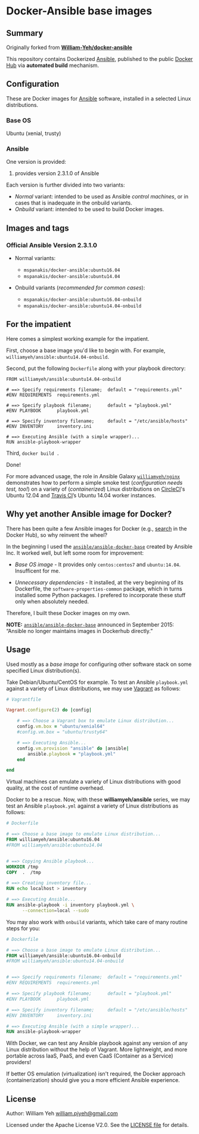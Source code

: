 Docker-Ansible base images
===================


## Summary

Originally forked from **[William-Yeh/docker-ansible](https://github.com/William-Yeh/docker-ansible)**

This repository contains Dockerized [Ansible](https://github.com/ansible/ansible), published to the public [Docker Hub](https://hub.docker.com/) via **automated build** mechanism.

## Configuration

These are Docker images for [Ansible](https://github.com/ansible/ansible) software, installed in a selected Linux distributions.

### Base OS

Ubuntu (xenial, trusty)

### Ansible

One version is provided:

  1. provides version 2.3.1.0 of Ansible

Each version is further divided into two variants:

- *Normal* variant: intended to be used as Ansible *control machines*, or in cases that is inadequate in the onbuild variants.
- *Onbuild* variant: intended to be used to build Docker images.


## Images and tags

### Official Ansible Version 2.3.1.0

- Normal variants:

  - `mspanakis/docker-ansible:ubuntu16.04`
  - `mspanakis/docker-ansible:ubuntu14.04`

- Onbuild variants (*recommended for common cases*):

  - `mspanakis/docker-ansible:ubuntu16.04-onbuild`
  - `mspanakis/docker-ansible:ubuntu14.04-onbuild`


## For the impatient

Here comes a simplest working example for the impatient.

First, choose a base image you'd like to begin with. For example, `williamyeh/ansible:ubuntu14.04-onbuild`.

Second, put the following `Dockerfile` along with your playbook directory:

```
FROM williamyeh/ansible:ubuntu14.04-onbuild

# ==> Specify requirements filename;  default = "requirements.yml"
#ENV REQUIREMENTS  requirements.yml

# ==> Specify playbook filename;      default = "playbook.yml"
#ENV PLAYBOOK      playbook.yml

# ==> Specify inventory filename;     default = "/etc/ansible/hosts"
#ENV INVENTORY     inventory.ini

# ==> Executing Ansible (with a simple wrapper)...
RUN ansible-playbook-wrapper
```

Third, `docker build .`

Done!

For more advanced usage, the role in Ansible Galaxy [`williamyeh/nginx`](https://galaxy.ansible.com/williamyeh/nginx/) demonstrates how to perform a simple smoke test (*configuration needs test, too!*) on a variety of (*containerized*) Linux distributions on [CircleCI](https://circleci.com/)'s Ubuntu 12.04 and [Travis CI](https://travis-ci.org/)’s Ubuntu 14.04 worker instances.




## Why yet another Ansible image for Docker?

There has been quite a few Ansible images for Docker (e.g., [search](https://hub.docker.com/search/?q=ansible&isAutomated=0&isOfficial=0&page=1&pullCount=1&starCount=0) in the Docker Hub), so why reinvent the wheel?

In the beginning I used the [`ansible/ansible-docker-base`](https://github.com/ansible/ansible-docker-base) created by Ansible Inc. It worked well, but left some room for improvement:

- *Base OS image* - It provides only `centos:centos7` and `ubuntu:14.04`.  Insufficent for me.

- *Unnecessary dependencies* - It installed, at the very beginning of its Dockerfile, the `software-properties-common` package, which in turns installed some Python packages. I prefered to incorporate these stuff only when absolutely needed.

Therefore, I built these Docker images on my own.

**NOTE:** [`ansible/ansible-docker-base`](https://github.com/ansible/ansible-docker-base) announced in September 2015: “Ansible no longer maintains images in Dockerhub directly.”

## Usage

Used mostly as a *base image* for configuring other software stack on some specified Linux distribution(s).

Take Debian/Ubuntu/CentOS for example. To test an Ansible `playbook.yml` against a variety of Linux distributions, we may use [Vagrant](https://www.vagrantup.com/) as follows:

```ruby
# Vagrantfile

Vagrant.configure(2) do |config|

    # ==> Choose a Vagrant box to emulate Linux distribution...
    config.vm.box = "ubuntu/xenial64"
    #config.vm.box = "ubuntu/trusty64"

    # ==> Executing Ansible...
    config.vm.provision "ansible" do |ansible|
        ansible.playbook = "playbook.yml"
    end

end
```

Virtual machines can emulate a variety of Linux distributions with good quality, at the cost of runtime overhead.


Docker to be a rescue. Now, with these **williamyeh/ansible** series, we may test an Ansible `playbook.yml` against a variety of Linux distributions as follows:


```dockerfile
# Dockerfile

# ==> Choose a base image to emulate Linux distribution...
FROM williamyeh/ansible:ubuntu16.04
#FROM williamyeh/ansible:ubuntu14.04


# ==> Copying Ansible playbook...
WORKDIR /tmp
COPY  .  /tmp

# ==> Creating inventory file...
RUN echo localhost > inventory

# ==> Executing Ansible...
RUN ansible-playbook -i inventory playbook.yml \
      --connection=local --sudo
```

You may also work with `onbuild` variants, which take care of many routine steps for you:

```dockerfile
# Dockerfile

# ==> Choose a base image to emulate Linux distribution...
FROM williamyeh/ansible:ubuntu16.04-onbuild
#FROM williamyeh/ansible:ubuntu14.04-onbuild


# ==> Specify requirements filename;  default = "requirements.yml"
#ENV REQUIREMENTS  requirements.yml

# ==> Specify playbook filename;      default = "playbook.yml"
#ENV PLAYBOOK      playbook.yml

# ==> Specify inventory filename;     default = "/etc/ansible/hosts"
#ENV INVENTORY     inventory.ini

# ==> Executing Ansible (with a simple wrapper)...
RUN ansible-playbook-wrapper
```



With Docker, we can test any Ansible playbook against any version of any Linux distribution without the help of Vagrant. More lightweight, and more portable across IaaS, PaaS, and even CaaS (Container as a Service) providers!

If better OS emulation (virtualization) isn't required, the Docker approach (containerization) should give you a more efficient Ansible experience.



## License

Author: William Yeh <william.pjyeh@gmail.com>

Licensed under the Apache License V2.0. See the [LICENSE file](LICENSE) for details.
